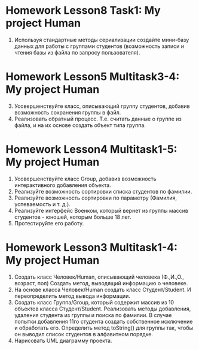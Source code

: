 # Homework Lesson8 Task1: My project Human
 1. Используя стандартные методы сериализации создайте мини-базу данных для работы с группами студентов 
 (возможность записи и чтения базы из файла по запросу пользователя).
 
# Homework Lesson5 Multitask3-4: My project Human
 3. Усовершенствуйте класс, описывающий группу студентов, добавив возможность сохранения группы в файл.
 4. Реализовать обратный процесс. Т.е. считать данные о группе из файла, и на их основе создать объект типа группа.

# Homework Lesson4 Multitask1-5: My project Human
 1. Усовершенствуйте класс Group, добавив возможность интерактивного добавления объекта.
 2. Реализуйте возможность сортировки списка студентов по фамилии.
 3. Реализуйте возможность сортировки по параметру (Фамилия, успеваемость и т. д.).
 4. Реализуйте интерфейс Военком, который вернет из группы массив студентов - юношей, которым больше 18 лет.
 5. Протестируйте его работу.

# Homework Lesson3 Multitask1-4: My project Human
 1. Создать класс Человек/Human, описывающий человека (Ф.,И.,О., возраст, пол)
 Создать метод, выводящий информацию о человеке.
 2. На основе класса Человек/Human создать класс Студент/Student. И переопределить метод вывода информации.
 3. Создать класс Группа/Group, который содержит массив из 10 объектов класса Студент/Student.
 Реализовать методы добавления, удаления студента из группы и поиска по фамилии.
 В случае попытки добавления 11го студента создать собственное исключение и обработать его.
 Определить метод toString() для группы так, чтобы он выводил список студентов в алфавитном порядке.
 4. Нарисовать UML диаграмму проекта.
 